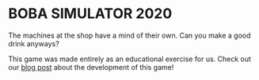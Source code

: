 # BOBA SIMULATOR 2020

The machines at the shop have a mind of their own. Can you make a good drink anyways?

This game was made entirely as an educational exercise for us. Check out our [blog post](https://beesknees.games/blog) about the development of this game!
